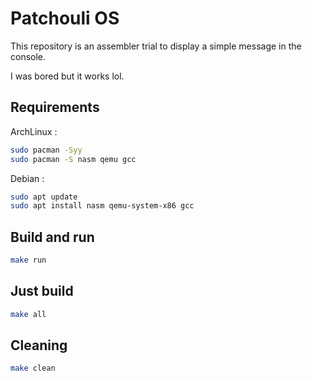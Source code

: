 # Patchouli OS

This repository is an assembler trial to display a simple message in the console.

I was bored but it works lol.

## Requirements

ArchLinux :

```bash
sudo pacman -Syy
sudo pacman -S nasm qemu gcc 
```

Debian :

```bash
sudo apt update
sudo apt install nasm qemu-system-x86 gcc
```

## Build and run

```bash
make run
```

## Just build

```bash
make all
```

## Cleaning

```bash
make clean
```
